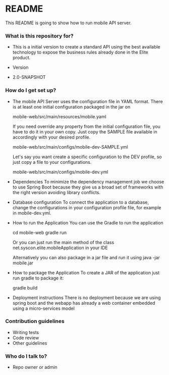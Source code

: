 # README #

This README is going to show how to run mobile API server.

### What is this repository for? ###

* This is a initial version to create a standard API using the
  best available technology to expose the business rules
  already done in the Elite product.   
  
* Version 
* 2.0-SNAPSHOT

### How do I get set up? ###

* The mobile API Server uses the configuration file in YAML format. There is at least one initial configuration
  packaged in the jar on

    mobile-web/src/main/resources/mobile.yaml
       
  If you need override any property from the initial configuration file, you have to do it in your own copy. Just copy
  the SAMPLE file available in accordingly with your desired profile. 
    
    mobile-web/src/main/configs/mobile-dev-SAMPLE.yml
  
  Let's say you want create a specific configuration to the DEV profile, so just copy a file to your configurations.
       
    mobile-web/src/main/configs/mobile-dev.yml
    
* Dependencies
  To minimize the dependency management job we choose to use Spring Boot because they give us a broad set of
  frameworks with the right version avoiding library conflicts.
  
* Database configuration
  To connect the application to a database, change the configurations in your configuration profile file, for example in mobile-dev.yml.
  
* How to run the Application
  You can use the Gradle to run the application 
  
    cd mobile-web
    gradle run
    
  Or you can just run the main method of the class net.syscon.elite.mobileApplication in your IDE 
  
  Alternatively you can also package in a jar file and run it using java -jar mobile.jar
  
* How to package the Application
  To create a JAR of the application just run gradle to package it:
    
    gradle build
    

* Deployment instructions
  There is no deployment because we are using spring boot and the webapp has already a web container 
  embedded using a micro-services model

### Contribution guidelines ###

* Writing tests
* Code review
* Other guidelines

### Who do I talk to? ###

* Repo owner or admin


